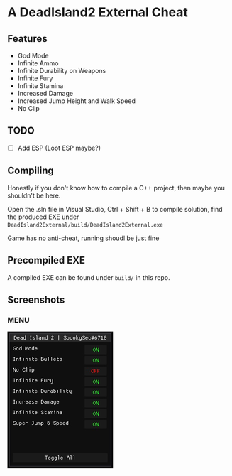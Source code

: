 # A DeadIsland2 External Cheat

## Features
- God Mode
- Infinite Ammo
- Infinite Durability on Weapons
- Infinite Fury
- Infinite Stamina
- Increased Damage
- Increased Jump Height and Walk Speed
- No Clip

## TODO
- [ ] Add ESP (Loot ESP maybe?)

## Compiling
Honestly if you don't know how to compile a C++ project, then maybe you shouldn't be here.

Open the .sln file in Visual Studio, Ctrl + Shift + B to compile solution, find the produced EXE under `DeadIsland2External/build/DeadIsland2External.exe`

Game has no anti-cheat, running shoudl be just fine

## Precompiled EXE
A compiled EXE can be found under `build/` in this repo.

## Screenshots
### MENU
![MENU](img/menu.jpg)
